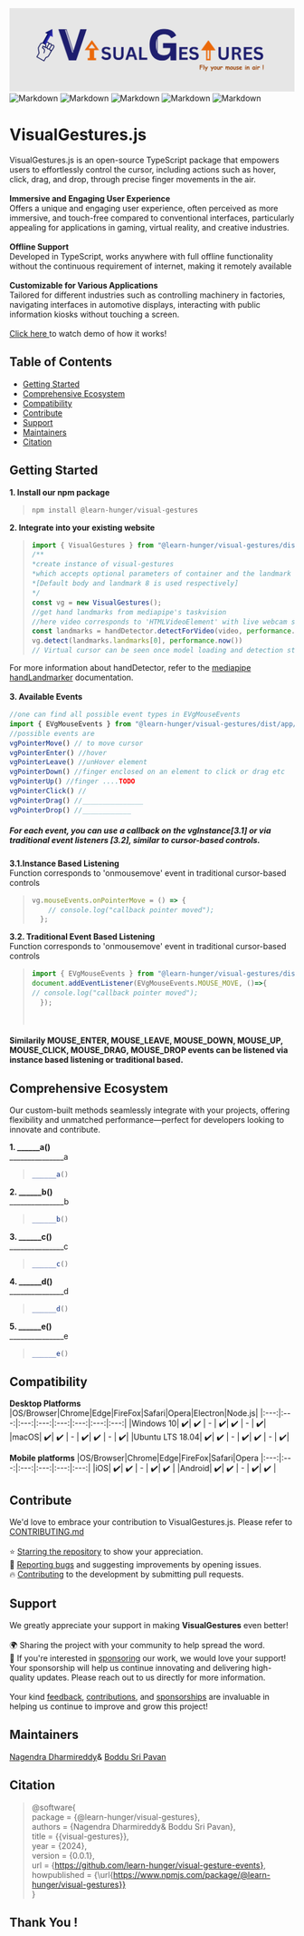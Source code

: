 ![plot](./src/assets/Banner.png)
![Markdown](https://img.shields.io/npm/v/@learn-hunger/visual-gestures)
![Markdown](https://img.shields.io/github/v/release/learn-hunger/visual-gestures)
![Markdown](https://img.shields.io/github/downloads/learn-hunger/visual-gestures/latest/total)
![Markdown](https://img.shields.io/badge/build-passing-brightgreen)
![Markdown](https://img.shields.io/badge/License-MIT-blue.svg)

# VisualGestures.js
VisualGestures.js is an open-source TypeScript package that empowers users to effortlessly control the cursor, including actions such as hover, click, drag, and drop, through precise finger movements in the air.
<br><br>
**Immersive and Engaging User Experience** <br>
Offers a unique and engaging user experience, often perceived as more immersive, and touch-free compared to conventional interfaces, particularly appealing for applications in gaming, virtual reality, and creative industries. 
<br><br>
**Offline Support** <br>
Developed in TypeScript, works anywhere with full offline functionality without the continuous requirement of internet, making it remotely available
<br><br>
**Customizable for Various Applications** <br>
Tailored for different industries such as controlling machinery in factories, navigating interfaces in automotive displays, interacting with public information kiosks without touching a screen.
<br><br>
<a href="https://github.com/user-attachments/assets/a24cc183-36cd-42a9-9910-b8405c45327f"> Click here </a> to watch demo of how it works!
<br>
## Table of Contents</h2>
- [Getting Started](#getting-started)
- [Comprehensive Ecosystem](#comprehensive-ecosystem)
- [Compatibility](#compatibility)
- [Contribute](#contribute)
- [Support](#support)
- [Maintainers](#maintainers)
- [Citation](#citation)
 

## Getting Started

**1. Install our npm package**
> ```javascript
> npm install @learn-hunger/visual-gestures
> ```
**2. Integrate into your existing website**
> ```javascript
> import { VisualGestures } from "@learn-hunger/visual-gestures/dist/";
> /**
> *create instance of visual-gestures
> *which accepts optional parameters of container and the landmark to be used as pointer
> *[Default body and landmark 8 is used respectively]
> */
> const vg = new VisualGestures();
> //get hand landmarks from mediapipe's taskvision
> //here video corresponds to 'HTMLVideoElement' with live webcam stream
> const landmarks = handDetector.detectForVideo(video, performance.now());
> vg.detect(landmarks.landmarks[0], performance.now())
> // Virtual cursor can be seen once model loading and detection started successfully
> ```
For more information about handDetector, refer to the <a href="https://www.npmjs.com/package/@mediapipe/tasks-vision">mediapipe handLandmarker</a> documentation.<br/><br/>
**3. Available Events** <br/>
```javascript
//one can find all possible event types in EVgMouseEvents
import { EVgMouseEvents } from "@learn-hunger/visual-gestures/dist/app/utilities/vg-constants";
//possible events are
vgPointerMove() // to move cursor
vgPointerEnter() //hover
vgPointerLeave() //unHover element
vgPointerDown() //finger enclosed on an element to click or drag etc
vgPointerUp() //finger ....TODO
vgPointerClick() //
vgPointerDrag() //_______________
vgPointerDrop() //____________
 ```
##### For each event, you can use a callback on the vgInstance[3.1] or via traditional event listeners [3.2], similar to cursor-based controls. 
**3.1.Instance Based Listening** <br>
Function corresponds to 'onmousemove' event in traditional cursor-based controls
>   ```javascript
>   vg.mouseEvents.onPointerMove = () => {
>       // console.log("callback pointer moved");
>     };
> ```
**3.2. Traditional Event Based Listening** <br>
Function corresponds to 'onmousemove' event in traditional cursor-based controls
> ```javascript
> import { EVgMouseEvents } from "@learn-hunger/visual-gestures/dist/app/utilities/vg-constants";
> document.addEventListener(EVgMouseEvents.MOUSE_MOVE, ()=>{
> // console.log("callback pointer moved");
>   });
> ```
><br/>   
#### Similarily MOUSE_ENTER, MOUSE_LEAVE, MOUSE_DOWN, MOUSE_UP, MOUSE_CLICK, MOUSE_DRAG, MOUSE_DROP events can be listened via instance based listening or traditional based.


## Comprehensive Ecosystem
Our custom-built methods seamlessly integrate with your projects, offering flexibility and unmatched performance—perfect for developers looking to innovate and contribute.

**1. ______a()** <br>
_______________a
>```javascript
>______a()
>```

**2. ______b()** <br>
_______________b
>```javascript
> ______b()
>```

**3. ______c()** <br>
_______________c
>```javascript
>______c()
>```

**4. ______d()** <br>
_______________d
>```javascript
>______d()
>```

**5. ______e()** <br>
_______________e
>```javascript
>______e()
>```

## Compatibility

**Desktop Platforms**
|OS/Browser|Chrome|Edge|FireFox|Safari|Opera|Electron|Node.js|
|:---:|:---:|:---:|:---:|:---:|:---:|:---:|:---:|
|Windows 10| ✔️| ✔️ | - | ✔️| ✔️ | - | ✔️|
|macOS| ✔️| ✔️ | - | ✔️| ✔️ | - | ✔️|
|Ubuntu LTS 18.04| ✔️| ✔️ | - | ✔️| ✔️ | - | ✔️|

**Mobile platforms**
|OS/Browser|Chrome|Edge|FireFox|Safari|Opera
|:---:|:---:|:---:|:---:|:---:|:---:|
|iOS| ✔️| ✔️ | - | ✔️| ✔️ | 
|Android| ✔️| ✔️ | - | ✔️| ✔️ |

## Contribute
We'd love to embrace your contribution to VisualGestures.js. Please refer to <a href="https://github.com/learn-hunger/visual-gesture-events/blob/main/CONTRIBUTING.md">CONTRIBUTING.md</a>
<br><br>
⭐ [Starring the repository](https://github.com/learn-hunger/visual-gesture-events) to show your appreciation. <br>
🐛 [Reporting bugs](https://github.com/learn-hunger/visual-gesture-events/issues) and suggesting improvements by opening issues. <br>
🔥 [Contributing](https://github.com/learn-hunger/visual-gesture-events/blob/main/CONTRIBUTING.md) to the development by submitting pull requests. <br>

## Support
We greatly appreciate your support in making <b>VisualGestures</b> even better!
<br> <br>
🌍 Sharing the project with your community to help spread the word. <br>
💼 If you're interested in [sponsoring](https://github.com/sponsors/learn-hunger) our work, we would love your support! Your sponsorship will help us continue innovating and delivering high-quality updates. Please reach out to us directly for more information. <br><br>
Your kind [feedback](https://github.com/learn-hunger/visual-gesture-events/issues), [contributions](https://github.com/learn-hunger/visual-gesture-events/blob/main/CONTRIBUTING.md), and [sponsorships](https://github.com/sponsors/learn-hunger) are invaluable in helping us continue to improve and grow this project!

## Maintainers
<a href="https://www.linkedin.com/in/nagendra-dharmireddi-27a4651b1/">Nagendra Dharmireddy</a>& <a href= "https://www.linkedin.com/in/boddusripavan/"> Boddu Sri Pavan </a>

## Citation
>@software{ <br/>
>  package = {@learn-hunger/visual-gestures}, <br/> 
>  authors = {Nagendra Dharmireddy& Boddu Sri Pavan}, <br/>
>  title = {{visual-gestures}}, <br/>
>  year = {2024}, <br/>
>  version = {0.0.1}, <br/>
>  url = {https://github.com/learn-hunger/visual-gesture-events}, <br/>
>  howpublished = {\url{https://www.npmjs.com/package/@learn-hunger/visual-gestures}} <br/>
>}

## Thank You !
